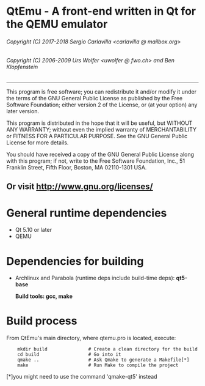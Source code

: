 
 # QtEmu - A front-end written in Qt for the QEMU emulator
 ###### Copyright (C) 2017-2018 Sergio Carlavilla <carlavilla @ mailbox.org>
 ###### Copyright (C) 2006-2009 Urs Wolfer <uwolfer @ fwo.ch> and Ben Klopfenstein <benklop gmail com>

---
   This program is free software; you can redistribute it and/or modify
   it under the terms of the GNU General Public License as published by
   the Free Software Foundation; either version 2 of the License, or
   (at your option) any later version.

   This program is distributed in the hope that it will be useful,
   but WITHOUT ANY WARRANTY; without even the implied warranty of
   MERCHANTABILITY or FITNESS FOR A PARTICULAR PURPOSE.  See the
   GNU General Public License for more details.

   You should have received a copy of the GNU General Public License
   along with this program; if not, write to the
   Free Software Foundation, Inc.,
   51 Franklin Street, Fifth Floor, Boston, MA  02110-1301  USA.

   Or visit http://www.gnu.org/licenses/
---

# General runtime dependencies

* Qt 5.10 or later
* QEMU

# Dependencies for building

  - Archlinux and Parabola (runtime deps include build-time deps):
    **qt5-base**

    **Build tools: gcc, make**

# Build process

From QtEmu's main directory, where qtemu.pro is located, execute:

        mkdir build               # Create a clean directory for the build
        cd build                  # Go into it
        qmake ..                  # Ask Qmake to generate a Makefile[*]
        make                      # Run Make to compile the project

[*]you might need to use the command 'qmake-qt5' instead
